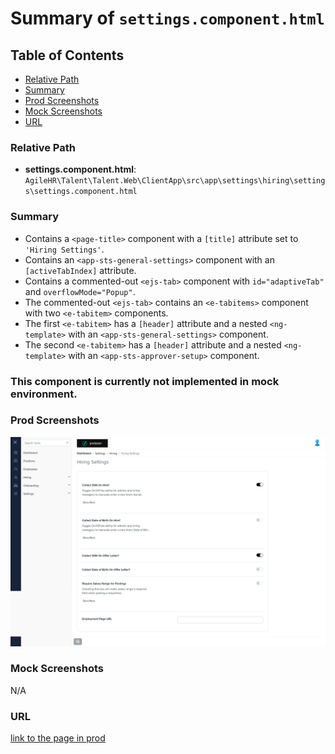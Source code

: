 # Summary of `settings.component.html`

## Table of Contents

-   [Relative Path](#relative-path)
-   [Summary](#summary)
-   [Prod Screenshots](#prod-screenshots)
-   [Mock Screenshots](#mock-screenshots)
-   [URL](#url)

### Relative Path

-   **settings.component.html**: `AgileHR\Talent\Talent.Web\ClientApp\src\app\settings\hiring\settings\settings.component.html`

### Summary

-   Contains a `<page-title>` component with a `[title]` attribute set to `'Hiring Settings'`.
-   Contains an `<app-sts-general-settings>` component with an `[activeTabIndex]` attribute.
-   Contains a commented-out `<ejs-tab>` component with `id="adaptiveTab"` and `overflowMode="Popup"`.
-   The commented-out `<ejs-tab>` contains an `<e-tabitems>` component with two `<e-tabitem>` components.
-   The first `<e-tabitem>` has a `[header]` attribute and a nested `<ng-template>` with an `<app-sts-general-settings>` component.
-   The second `<e-tabitem>` has a `[header]` attribute and a nested `<ng-template>` with an `<app-sts-approver-setup>` component.

### This component is currently not implemented in mock environment.

### Prod Screenshots

![Prod Screenshot](./settings-prod.png)

### Mock Screenshots

N/A

### URL

[link to the page in prod](https://piedpiper.agilehr.net/core/settings/hiring/settings)
